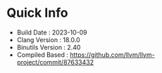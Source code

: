 # Quick Info
* Build Date : 2023-10-09
* Clang Version : 18.0.0
* Binutils Version : 2.40
* Compiled Based : https://github.com/llvm/llvm-project/commit/87633432
